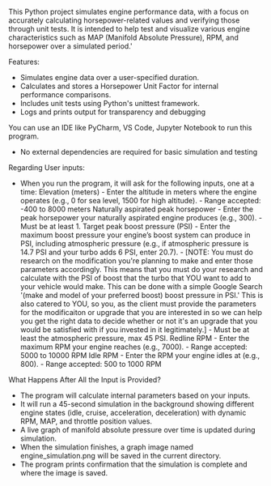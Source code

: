 This Python project simulates engine performance data, with a focus on accurately calculating horsepower-related values and verifying those through unit tests. 
It is intended to help test and visualize various engine characteristics such as MAP (Manifold Absolute Pressure), RPM, and horsepower over a simulated period.'

Features:
- Simulates engine data over a user-specified duration.
- Calculates and stores a Horsepower Unit Factor for internal performance comparisons.
- Includes unit tests using Python's unittest framework.
- Logs and prints output for transparency and debugging

You can use an IDE like PyCharm, VS Code, Jupyter Notebook to run this program.
- No external dependencies are required for basic simulation and testing

Regarding User inputs:
- When you run the program, it will ask for the following inputs, one at a time:
    Elevation (meters)
        - Enter the altitude in meters where the engine operates (e.g., 0 for sea level, 1500 for high altitude).
        - Range accepted: -400 to 8000 meters
    Naturally aspirated peak horsepower
        - Enter the peak horsepower your naturally aspirated engine produces (e.g., 300).
        - Must be at least 1.
    Target peak boost pressure (PSI)
         - Enter the maximum boost pressure your engine’s boost system can produce in PSI, including atmospheric pressure
           (e.g., if atmospheric pressure is 14.7 PSI and your turbo adds 6 PSI, enter 20.7).
         -    [NOTE: You must do research on the modification you're planning to
               make and enter those parameters accordingly. This means that you
               must do your research and calculate with the PSI of boost that the
               turbo that YOU want to add to your vehicle would make. This can be
               done with a simple Google Search '(make and model of your preferred
               boost) boost pressure in PSI.' This is also catered to YOU, so you,
               as the client must provide the parameters for the modificaiton or
               upgrade that you are interested in so we can help you get the right
               data to decide whether or not it's an upgrade that you would be
               satisfied with if you invested in it legitimately.]
       -  Must be at least the atmospheric pressure, max 45 PSI.
    Redline RPM
        - Enter the maximum RPM your engine reaches (e.g., 7000).
        - Range accepted: 5000 to 10000 RPM
    Idle RPM
        - Enter the RPM your engine idles at (e.g., 800).
        - Range accepted: 500 to 1000 RPM
 
What Happens After All the Input is Provided?
- The program will calculate internal parameters based on your inputs.
- It will run a 45-second simulation in the background showing different engine states
  (idle, cruise, acceleration, deceleration) with dynamic RPM, MAP, and throttle position values.
- A live graph of manifold absolute pressure over time is updated during simulation.
- When the simulation finishes, a graph image named engine_simulation.png will be saved in the current directory.
- The program prints confirmation that the simulation is complete and where the image is saved.


